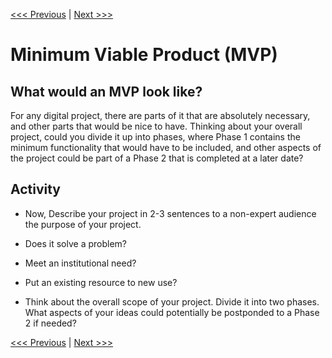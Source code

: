 [<<< Previous](../README.md) | [Next >>>](02-audience.md)

# Minimum Viable Product (MVP)

## What would an MVP look like? 

For any digital project, there are parts of it that are absolutely necessary, and other parts that would be nice to have. Thinking about your overall project, could you divide it up into phases, where Phase 1 contains the minimum functionality that would have to be included, and other aspects of the project could be part of a Phase 2 that is completed at a later date?

## Activity


* Now, Describe your project in 2-3 sentences to a non-expert audience the purpose of your project. 

 * Does it solve a problem? 
 * Meet an institutional need? 
 * Put an existing resource to new use?  
 
 * Think about the overall scope of your project. Divide it into two phases. What aspects of your ideas could potentially be postponded to a Phase 2 if needed? 


[<<< Previous](../README.md) | [Next >>>](02-audience.md)

